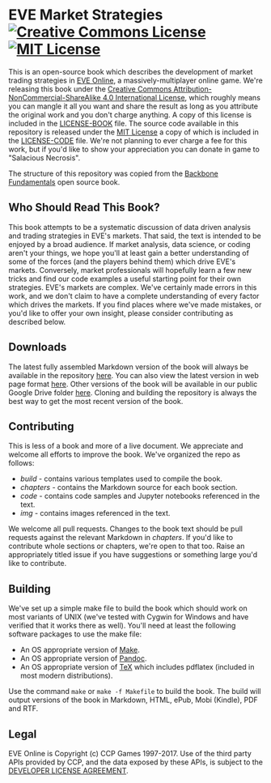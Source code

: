 # EVE Market Strategies <a rel="license" href="http://creativecommons.org/licenses/by-nc-sa/4.0/"><img alt="Creative Commons License" style="border-width:0" src="https://i.creativecommons.org/l/by-nc-sa/4.0/88x31.png" /></a> <a rel="license" href="https://opensource.org/licenses/MIT"><img alt="MIT License" style="border-width:0" src="https://raw.githubusercontent.com/legacy-icons/license-icons/master/dist/32x32/mit.png" /></a>

This is an open-source book which describes the development of market trading strategies in [EVE Online](https://www.eveonline.com/), a massively-multiplayer online game.  We're releasing this book under the [Creative Commons Attribution-NonCommercial-ShareAlike 4.0 International License](http://creativecommons.org/licenses/by-nc-sa/4.0/), which roughly means you can mangle it all you want and share the result as long as you attribute the original work and you don't charge anything.  A copy of this license is included in the [LICENSE-BOOK](LICENSE-BOOK) file.  The source code available in this repository is released under the [MIT License](https://opensource.org/licenses/MIT) a copy of which is included in the [LICENSE-CODE](LICENSE-CODE) file.  We're not planning to ever charge a fee for this work, but if you'd like to show your appreciation you can donate in game to "Salacious Necrosis".

The structure of this repository was copied from the [Backbone Fundamentals](https://github.com/addyosmani/backbone-fundamentals) open source book.  

## Who Should Read This Book?

This book attempts to be a systematic discussion of data driven analysis and trading strategies in EVE's markets.  That said, the text is intended to be enjoyed by a broad audience.  If market analysis, data science, or coding aren't your things, we hope you'll at least gain a better understanding of some of the forces \(and the players behind them\) which drive EVE's markets.  Conversely, market professionals will hopefully learn a few new tricks and find our code examples a useful starting point for their own strategies.  EVE's markets are complex.  We've certainly made errors in this work, and we don't claim to have a complete understanding of every factor which drives the markets.  If you find places where we've made mistakes, or you'd like to offer your own insight, please consider contributing as described below.

## Downloads

The latest fully assembled Markdown version of the book will always be available in the repository [here](eve-market-strategies.md).  You can also view the latest version in web page format [here](https://rawgit.com/OrbitalEnterprises/eve-market-strategies/master/index.html).  Other versions of the book will be available in our public Google Drive folder [here](https://drive.google.com/open?id=0B6lvkwGmS7a2NWkyc21zbHVmbEE).  Cloning and building the repository is always the best way to get the most recent version of the book.

## Contributing

This is less of a book and more of a live document.  We appreciate and welcome all efforts to improve the book.  We've organized the repo as follows:

* *build* - contains various templates used to compile the book.
* *chapters* - contains the Markdown source for each book section.
* *code* - contains code samples and Jupyter notebooks referenced in the text.
* *img* - contains images referenced in the text.

We welcome all pull requests.  Changes to the book text should be pull requests against the relevant Markdown in *chapters*.  If you'd like to contribute whole sections or chapters, we're open to that too.  Raise an appropriately titled issue if you have suggestions or something large you'd like to contribute.

## Building

We've set up a simple make file to build the book which should work on most variants of UNIX \(we've tested with Cygwin for Windows and have verified that it works there as well\).  You'll need at least the following software packages to use the make file:

* An OS appropriate version of [Make](https://www.gnu.org/software/make/).
* An OS appropriate version of [Pandoc](https://github.com/jgm/pandoc).
* An OS appropriate version of [TeX](https://en.wikipedia.org/wiki/TeX) which includes pdflatex \(included in most modern distributions\).

Use the command `make` or `make -f Makefile` to build the book.  The build will output versions of the book in Markdown, HTML, ePub, Mobi \(Kindle\), PDF and RTF.  

## Legal

EVE Online is Copyright (c) CCP Games 1997-2017.  Use of the third party APIs provided by CCP, and the data exposed by these APIs, is subject to the [DEVELOPER LICENSE AGREEMENT](https://developers.eveonline.com/resource/license-agreement).
